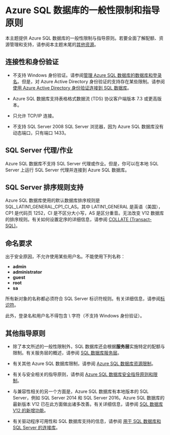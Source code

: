 <properties
   pageTitle="Azure SQL 数据库的一般性限制和指导原则"
   description="本页介绍 Azure SQL 数据库的某些一般性限制，以及互操作性和支持方面的问题。"
   services="sql-database"
   documentationCenter="na"
   authors="carlrabeler"
   manager="jhubbard"
   editor="monicar" />
<tags
   ms.service="sql-database"
   ms.date="06/21/2016"
   wacn.date=""/>

# Azure SQL 数据库的一般性限制和指导原则

本主题提供 Azure SQL 数据库的一般性限制与指导原则。若要全面了解配额、资源管理和支持，请参阅本主题末尾的[其他资源](#additional-guidelines)。

## 连接性和身份验证

  - 不支持 Windows 身份验证。请参阅[管理 Azure SQL 数据库的数据库和登录名](/documentation/articles/sql-database-manage-logins/)。但是，对 Azure Active Directory 身份验证的支持存在某些限制。请参阅[使用 Azure Active Directory 身份验证连接到 SQL 数据库](/documentation/articles/sql-database-aad-authentication/)。

  - Azure SQL 数据库支持表格格式数据流 (TDS) 协议客户端版本 7.3 或更高版本。

  - 只允许 TCP/IP 连接。

  - 不支持 SQL Server 2008 SQL Server 浏览器，因为 Azure SQL 数据库没有动态端口，只有端口 1433。

## SQL Server 代理/作业

Azure SQL 数据库不支持 SQL Server 代理或作业。但是，你可以在本地 SQL Server 上运行 SQL Server 代理并连接到 Azure SQL 数据库。

## SQL Server 排序规则支持

Azure SQL 数据库使用的默认数据库排序规则是 SQL\_LATIN1\_GENERAL\_CP1\_CI\_AS。其中 LATIN1\_GENERAL 是英语（美国），CP1 是代码页 1252，CI 是不区分大小写，AS 是区分重音。无法改变 V12 数据库的排序规则。有关如何设置定序的详细信息，请参阅 [COLLATE (Transact-SQL)](https://msdn.microsoft.com/zh-cn/library/ms184391.aspx)。

## 命名要求

出于安全原因，不允许使用某些用户名。不能使用下列名称：

 - **admin**
 - **administrator**
 - **guest**
 - **root**
 - **sa**

所有新对象的名称都必须符合 SQL Server 标识符规则。有关详细信息，请参阅[标识符](https://msdn.microsoft.com/zh-cn/library/ms175874.aspx)。

此外，登录名和用户名不得包含 \\ 字符（不支持 Windows 身份验证）。

## 其他指导原则

- 除了本文所述的一般性限制外，SQL 数据库还会根据**服务层**实施特定的配额与限制。有关服务层的概述，请参阅 [SQL 数据库服务层](/documentation/articles/sql-database-service-tiers/)。

- 有关其他 Azure SQL 数据库限制，请参阅 [Azure SQL 数据库资源限制](/documentation/articles/sql-database-resource-limits/)。

- 有关与安全相关的指导原则，请参阅 [Azure SQL 数据库安全指导原则和限制](/documentation/articles/sql-database-security-guidelines/)。

- 与兼容性相关的另一个方面是，Azure SQL 数据库有本地版本的 SQL Server，例如 SQL Server 2014 和 SQL Server 2016。Azure SQL 数据库的最新版本 V12 已在此方面做出诸多改善。有关详细信息，请参阅 [SQL 数据库 V12 的新增功能](/documentation/articles/sql-database-v12-whats-new/)。

- 有关驱动程序可用性和 SQL 数据库支持的信息，请参阅 [用于 SQL 数据库和 SQL Server 的连接库](/documentation/articles/sql-database-libraries/)。

<!---HONumber=Mooncake_0808_2016-->